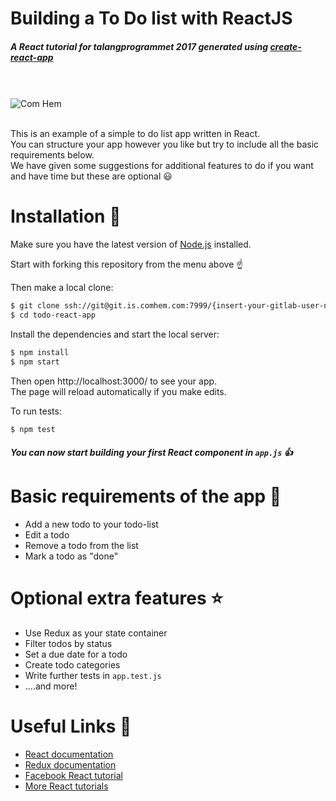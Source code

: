 # Building a To Do list with ReactJS
##### A React tutorial for talangprogrammet 2017 generated using [create-react-app](https://github.com/facebookincubator/create-react-app)


<br><br>
![Com Hem](https://encrypted-tbn0.gstatic.com/images?q=tbn:ANd9GcRSKoI_VsCygNKs_M50WQaUp4ibBAfgj3hgSxjBWBR-y2od8FX0sFc74P81)
<br><br>

This is an example of a simple to do list app written in React.<br>
You can structure your app however you like but try to include all the basic requirements below. <br>
We have given some suggestions for additional features to do if you want and have time but these are optional :smiley:

# Installation :wrench:
Make sure you have the latest version of [Node.js](https://nodejs.org/) installed.

Start with forking this repository from the menu above :point_up:

Then make a local clone:

```sh
$ git clone ssh://git@git.is.comhem.com:7999/{insert-your-gitlab-user-name}/todo-react-app.git
$ cd todo-react-app

```

Install the dependencies and start the local server:


```sh
$ npm install
$ npm start
```

Then open http://localhost:3000/ to see your app.
<br>
The page will reload automatically if you make edits.


To run tests:

```sh
$ npm test
```
##### You can now start building your first React component in ```app.js``` :thumbsup:

# Basic requirements of the app :ledger:
  - Add a new todo to your todo-list
  - Edit a todo
  - Remove a todo from the list
  - Mark a todo as "done"

# Optional extra features :star:
  - Use Redux as your state container
  - Filter todos by status
  - Set a due date for a todo
  - Create todo categories
  - Write further tests in ```app.test.js```
  - ....and more!

# Useful Links :link:
* [React documentation](https://facebook.github.io/react/) 
* [Redux documentation](http://redux.js.org/) 
* [Facebook React tutorial](https://facebook.github.io/react/tutorial/tutorial.html) 
* [More React tutorials](http://buildwithreact.com/) 